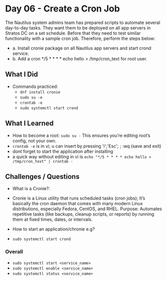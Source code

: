 # Day 06 - Create a Cron Job
The Nautilus system admins team has prepared scripts to automate several day-to-day tasks. They want them to be deployed on all app servers in Stratos DC on a set schedule. Before that they need to test similar functionality with a sample cron job. Therefore, perform the steps below:

- a. Install cronie package on all Nautilus app servers and start crond service.
- b. Add a cron */5 * * * * echo hello > /tmp/cron_text for root user.

## What I Did
- Commands practiced:
  - `dnf install cronie`
  - `sudo su -e`
  - `crontab -e`
  - `sudo systemctl start crond`

## What I Learned
- How to become a root: `sudo su -` This ensures you’re editing root’s config, not your own.
 - `crontab -e` is in vi; u can insert by pressing 'i';'Esc'; ; :wq (save and exit)
 - dont forget to start the application after installing
- a quick way without editing in vi is `echo "*/5 * * * * echo hello > /tmp/cron_text" | crontab -`

## Challenges / Questions
- What is a Cronie?:
- Cronie is a Linux utility that runs scheduled tasks (cron jobs); It’s basically the cron daemon that comes with many modern Linux distributions, especially Fedora, CentOS, and RHEL.
Purpose: Automates repetitive tasks (like backups, cleanup scripts, or reports) by running them at fixed times, dates, or intervals.

- How to start an application/chronie e.g?
- `sudo systemctl start crond`
### Overall
- `sudo systemctl start <service_name>`
- `sudo systemctl enable <service_name>`
- `sudo systemctl status <service_name>`

